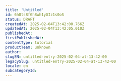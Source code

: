 ```yaml
---
title: 'Untitled'
id: 6h8ts8fGhBwh1yGIz1s0oS
status: DRAFT
createdAt: 2025-02-04T13:42:00.766Z
updatedAt: 2025-02-04T13:42:05.010Z
publishedAt: 
firstPublishedAt: 
contentType: tutorial
productTeam: unknown
author: 
slugEN: untitled-entry-2025-02-04-at-13-42-00
legacySlug: untitled-entry-2025-02-04-at-13-42-00
locale: en
subcategoryId: 
---
```




